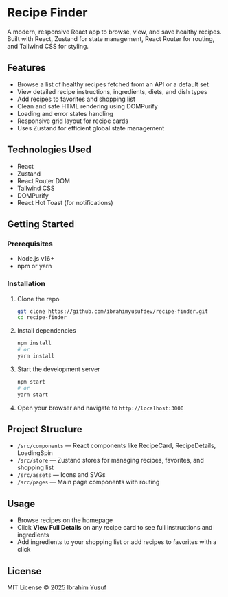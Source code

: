 # Recipe Finder

A modern, responsive React app to browse, view, and save healthy recipes. Built with React, Zustand for state management, React Router for routing, and Tailwind CSS for styling.

## Features

* Browse a list of healthy recipes fetched from an API or a default set
* View detailed recipe instructions, ingredients, diets, and dish types
* Add recipes to favorites and shopping list
* Clean and safe HTML rendering using DOMPurify
* Loading and error states handling
* Responsive grid layout for recipe cards
* Uses Zustand for efficient global state management

## Technologies Used

* React
* Zustand
* React Router DOM
* Tailwind CSS
* DOMPurify
* React Hot Toast (for notifications)

## Getting Started

### Prerequisites

* Node.js v16+
* npm or yarn

### Installation

1. Clone the repo

   ```bash
   git clone https://github.com/ibrahimyusufdev/recipe-finder.git
   cd recipe-finder
   ```

2. Install dependencies

   ```bash
   npm install
   # or
   yarn install
   ```

3. Start the development server

   ```bash
   npm start
   # or
   yarn start
   ```

4. Open your browser and navigate to `http://localhost:3000`

## Project Structure

* `/src/components` — React components like RecipeCard, RecipeDetails, LoadingSpin
* `/src/store` — Zustand stores for managing recipes, favorites, and shopping list
* `/src/assets` — Icons and SVGs
* `/src/pages` — Main page components with routing

## Usage

* Browse recipes on the homepage
* Click **View Full Details** on any recipe card to see full instructions and ingredients
* Add ingredients to your shopping list or add recipes to favorites with a click

## License

MIT License © 2025 Ibrahim Yusuf
